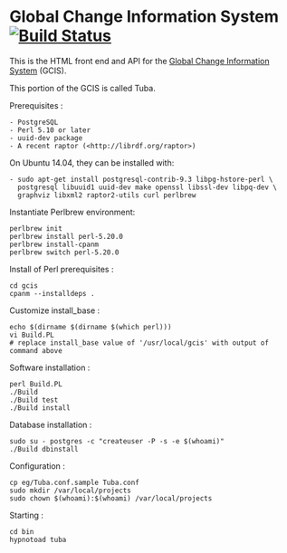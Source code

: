 
Global Change Information System [![Build Status](https://secure.travis-ci.org/USGCRP/gcis.png)](http://travis-ci.org/USGCRP/gcis)
================================

This is the HTML front end and API for the [Global Change Information System](http://data.globalchange.gov) (GCIS).

This portion of the GCIS is called Tuba.

Prerequisites :

    - PostgreSQL
    - Perl 5.10 or later
    - uuid-dev package
    - A recent raptor (<http://librdf.org/raptor>)

On Ubuntu 14.04, they can be installed with:

    - sudo apt-get install postgresql-contrib-9.3 libpg-hstore-perl \
      postgresql libuuid1 uuid-dev make openssl libssl-dev libpq-dev \
      graphviz libxml2 raptor2-utils curl perlbrew

Instantiate Perlbrew environment:

    perlbrew init
    perlbrew install perl-5.20.0
    perlbrew install-cpanm
    perlbrew switch perl-5.20.0

Install of Perl prerequisites :

    cd gcis
    cpanm --installdeps .

Customize install_base :

    echo $(dirname $(dirname $(which perl)))
    vi Build.PL
    # replace install_base value of '/usr/local/gcis' with output of command above

Software installation :

    perl Build.PL
    ./Build
    ./Build test
    ./Build install

Database installation :

    sudo su - postgres -c "createuser -P -s -e $(whoami)"
    ./Build dbinstall

Configuration :

    cp eg/Tuba.conf.sample Tuba.conf
    sudo mkdir /var/local/projects
    sudo chown $(whoami):$(whoami) /var/local/projects

Starting :

    cd bin
    hypnotoad tuba

